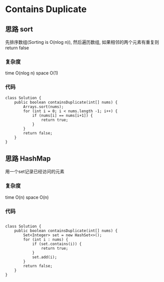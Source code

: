 # Contains Duplicate
## 思路 sort
先排序数组(Sorting is O(nlog n)), 然后遍历数组, 如果相邻的两个元素有重复则return false
### 复杂度
time O(nlog n) space O(1)
### 代码
```
class Solution {
    public boolean containsDuplicate(int[] nums) {
        Arrays.sort(nums);
        for (int i = 0; i < nums.length -1; i++) {
            if (nums[i] == nums[i+1]) {
                return true;
            }
        }
        return false;
    }
}
```

## 思路 HashMap
用一个set记录已经访问的元素
### 复杂度
time O(n) space O(n)
### 代码
```

class Solution {
    public boolean containsDuplicate(int[] nums) {
        Set<Integer> set = new HashSet<>();
        for (int i : nums) {
            if (set.contains(i)) {
                return true;
            }
            set.add(i);
        }
        return false;
    }
}
```